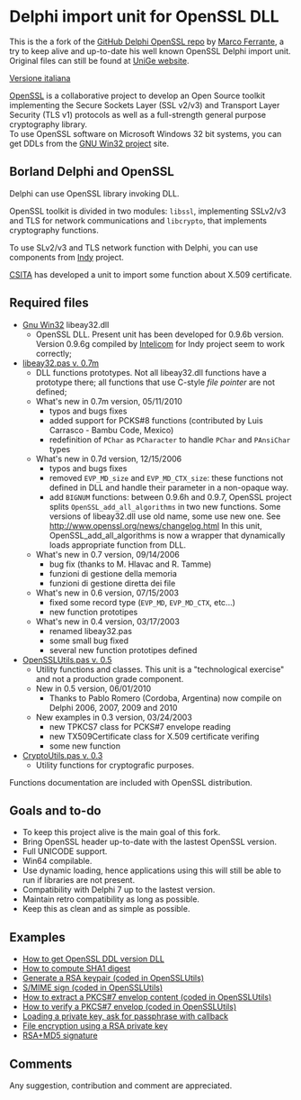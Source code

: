 # Delphi import unit for OpenSSL DLL

This is the a fork of the [GitHub Delphi OpenSSL repo](https://github.com/UniGe/delphiopenssl) by [Marco Ferrante](https://github.com/mfprimo), a try to keep alive and up-to-date his well known OpenSSL Delphi import unit. Original files can still be found at [UniGe website](https://www.disi.unige.it/person/FerranteM/delphiopenssl/).

[Versione italiana](LEGGIMI.md)

[OpenSSL](http://www.openssl.org/) is a collaborative project to develop an Open Source toolkit implementing the Secure Sockets Layer (SSL v2/v3) and Transport Layer Security (TLS v1) protocols as well as a full-strength general purpose cryptography library.<br>
To use OpenSSL software on Microsoft Windows 32 bit systems, you can get DDLs from the [GNU Win32 project](http://gnuwin32.sourceforge.net/)
site.

## Borland Delphi and OpenSSL

Delphi can use OpenSSL library invoking DLL.

OpenSSL toolkit is divided in two modules: `libssl`, implementing SSLv2/v3 and TLS for network communications and `libcrypto`, that implements cryptography functions.

To use SLv2/v3 and TLS network function with Delphi, you can use components from [Indy](http://www.nevrona.com/Indy/) project.

[CSITA](http://www.cedia.unige.it/) has developed a unit to import some function about X.509 certificate.

## Required files

- [Gnu Win32](http://gnuwin32.sourceforge.net/packages/openssl.htm) libeay32.dll
  - OpenSSL DLL. Present unit has been developed for 0.9.6b version. Version 0.9.6g compiled by [Intelicom](http://www.intelicom.si/) for Indy project seem to work correctly;
- [libeay32.pas v. 0.7m](libeay32.pas)
  - DLL functions prototypes. Not all libeay32.dll functions have a prototype there; all functions that use C-style _file pointer_ are not defined;
  * What's new in 0.7m version, 05/11/2010
    - typos and bugs fixes
    - added support for PCKS#8 functions (contributed by Luis Carrasco - Bambu Code, Mexico)
    - redefinition of `PChar` as `PCharacter` to handle `PChar` and `PAnsiChar` types
  * What's new in 0.7d version, 12/15/2006
    - typos and bugs fixes
    - removed `EVP_MD_size` and `EVP_MD_CTX_size`: these functions not defined in DLL and handle their parameter in a non-opaque way.
    - add `BIGNUM` functions: between 0.9.6h and 0.9.7, OpenSSL project splits `OpenSSL_add_all_algorithms` in two new functions. Some versions of libeay32.dll use old name, some use new one. See http://www.openssl.org/news/changelog.html In this unit, OpenSSL_add_all_algorithms is now a wrapper that dynamically loads appropriate function from DLL.
  * What's new in 0.7 version, 09/14/2006
    - bug fix (thanks to M. Hlavac and R. Tamme)
    - funzioni di gestione della memoria
    - funzioni di gestione diretta dei file
  * What's new in 0.6 version, 07/15/2003
    - fixed some record type (`EVP_MD`, `EVP_MD_CTX`, etc...)
    - new function prototipes
  * What's new in 0.4 version, 03/17/2003
    - renamed libeay32.pas
    - some small bug fixed
    - several new function prototipes defined
- [OpenSSLUtils.pas v. 0.5](OpenSSLUtils.pas)
  - Utility functions and classes. This unit is a "technological exercise" and not a production grade component.
  * New in 0.5 version, 06/01/2010
    - Thanks to Pablo Romero (Cordoba, Argentina) now compile on Delphi 2006, 2007, 2009 and 2010
  * New examples in 0.3 version, 03/24/2003
    - new TPKCS7 class for PCKS#7 envelope reading
    - new TX509Certificate class for X.509 certificate verifing
    - some new function
- [CryptoUtils.pas v. 0.3](CryptoUtils.pas)
  - Utility functions for cryptografic purposes.

Functions documentation are included with OpenSSL distribution.

## Goals and to-do

- To keep this project alive is the main goal of this fork.
- Bring OpenSSL header up-to-date with the lastest OpenSSL version.
- Full UNICODE support.
- Win64 compilable.
- Use dynamic loading, hence applications using this will still be able to run if libraries are not present.
- Compatibility with Delphi 7 up to the lastest version.
- Maintain retro compatibility as long as possible.
- Keep this as clean and as simple as possible.

## Examples

- [How to get OpenSSL DDL version DLL](example1.md)
- [How to compute SHA1 digest](example2.md)
- [Generate a RSA keypair (coded in OpenSSLUtils)](example3.md)
- [S/MIME sign (coded in OpenSSLUtils)](example4.md)
- [How to extract a PKCS#7 envelop content (coded in OpenSSLUtils)](example5.md)
- [How to verify a PKCS#7 envelop (coded in OpenSSLUtils)](example6.md)
- [Loading a private key, ask for passphrase with callback](AskPassphrase.md)
- [File encryption using a RSA private key](RSAEncrypt.md)
- [RSA+MD5 signature](RSAMD5sig.md)

## Comments

Any suggestion, contribution and comment are appreciated.

